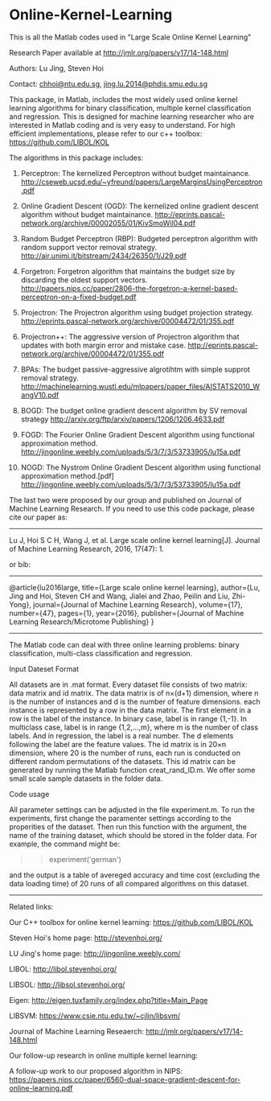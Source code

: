 # Online-Kernel-Learning
This is all the Matlab codes used in "Large Scale Online Kernel Learning"

Research Paper available at http://jmlr.org/papers/v17/14-148.html

Authors: Lu Jing, Steven Hoi

Contact: chhoi@ntu.edu.sg, jing.lu.2014@phdis.smu.edu.sg

This package, in Matlab, includes the most widely used online kernel learning algorithms for binary classification, multiple kernel classification and regression. This is designed for machine learning researcher who are interested in Matlab coding and is very easy to understand. For high efficient implementations, please refer to our c++ toolbox:  https://github.com/LIBOL/KOL


The algorithms in this package includes:

1. Perceptron: The kernelized Perceptron without budget maintainance. http://cseweb.ucsd.edu/~yfreund/papers/LargeMarginsUsingPerceptron.pdf

2. Online Gradient Descent (OGD): The kernelized online gradient descent algorithm without budget maintainance. 
http://eprints.pascal-network.org/archive/00002055/01/KivSmoWil04.pdf

3. Random Budget Perceptron (RBP): Budgeted perceptron algorithm with random support vector removal strategy. 
 http://air.unimi.it/bitstream/2434/26350/1/J29.pdf

4. Forgetron: Forgetron algorithm that maintains the budget size by discarding the oldest support vectors. 
http://papers.nips.cc/paper/2806-the-forgetron-a-kernel-based-perceptron-on-a-fixed-budget.pdf

5. Projectron: The Projectron algorithm using budget projection strategy. 
http://eprints.pascal-network.org/archive/00004472/01/355.pdf

6. Projectron++: The aggressive version of Projectron algorithm that updates with both margin error and mistake case. 
http://eprints.pascal-network.org/archive/00004472/01/355.pdf

7. BPAs: The budget passive-aggressive algrotihtm with simple supprot removal strategy.
http://machinelearning.wustl.edu/mlpapers/paper_files/AISTATS2010_WangV10.pdf

8. BOGD: The budget online gradient descent algorithm by SV removal strategy 
http://arxiv.org/ftp/arxiv/papers/1206/1206.4633.pdf

9. FOGD: The Fourier Online Gradient Descent algorithm using functional approximation method.
http://jingonline.weebly.com/uploads/5/3/7/3/53733905/lu15a.pdf

10. NOGD: The Nystrom Online Gradient Descent algorithm using functional approximation method.[pdf]
http://jingonline.weebly.com/uploads/5/3/7/3/53733905/lu15a.pdf

The last two were proposed by our group and published on Journal of Machine Learning Research. If you need to use this code package, please cite our paper as: 
________________________________________

Lu J, Hoi S C H, Wang J, et al. Large scale online kernel learning[J]. Journal of Machine Learning Research, 2016, 17(47): 1.

or bib:
________________________________________
@article{lu2016large,
  title={Large scale online kernel learning},
  author={Lu, Jing and Hoi, Steven CH and Wang, Jialei and Zhao, Peilin and Liu, Zhi-Yong},
  journal={Journal of Machine Learning Research},
  volume={17},
  number={47},
  pages={1},
  year={2016},
  publisher={Journal of Machine Learning Research/Microtome Publishing}
}
___________________________________________

The Matlab code can deal with three online learning problems: binary classification, multi-class classification and regression.

Input Dateset Format

All datasets are in .mat format. Every dataset file consists of two matrix: data matrix and id matrix. The data matrix is of n×(d+1) dimension, where n is the number of instances and d is the number of feature dimensions. each instance is represented by a row in the data matrix. The first element in a row is the label of the instance. In binary case, label is in range {1,-1}. In multiclass case, label is in range {1,2,...,m}, where m is the number of class labels. And in regression, the label is a real number. The d elements following the label are the feature values. The id matrix is in 20×n dimension, where 20 is the number of runs, each run is conducted on different random permutations of the datasets. This id matrix can be generated by running the Matlab function creat_rand_ID.m. We offer some small scale sample datasets in the folder data.

Code usage

All parameter settings can be adjusted in the file experiment.m. To run the experiments, first change the paramenter settings according to the properities of the dataset. Then run this function with the argument, the name of the training dataset, which should be stored in the folder data. For example, the command might be:

>>experiment('german')

and the output is a table of avereged accuracy and time cost (excluding the data loading time) of 20 runs of all compared algorithms on this dataset.
_____________________________________________

Related links:

Our C++ toolbox for online kernel learning: https://github.com/LIBOL/KOL

Steven Hoi's home page: http://stevenhoi.org/

LU Jing's home page: http://jingonline.weebly.com/

LIBOL: http://libol.stevenhoi.org/

LIBSOL: http://libsol.stevenhoi.org/

Eigen: http://eigen.tuxfamily.org/index.php?title=Main_Page

LIBSVM: https://www.csie.ntu.edu.tw/~cjlin/libsvm/

Journal of Machine Learning Reseaerch: http://jmlr.org/papers/v17/14-148.html


Our follow-up research in online multiple kernel learning: 


A follow-up work to our proposed algorithm in NIPS: https://papers.nips.cc/paper/6560-dual-space-gradient-descent-for-online-learning.pdf
